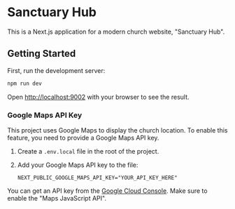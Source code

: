 # Sanctuary Hub

This is a Next.js application for a modern church website, "Sanctuary Hub".

## Getting Started

First, run the development server:

```bash
npm run dev
```

Open [http://localhost:9002](http://localhost:9002) with your browser to see the result.

### Google Maps API Key

This project uses Google Maps to display the church location. To enable this feature, you need to provide a Google Maps API key.

1.  Create a `.env.local` file in the root of the project.
2.  Add your Google Maps API key to the file:

    ```
    NEXT_PUBLIC_GOOGLE_MAPS_API_KEY="YOUR_API_KEY_HERE"
    ```

You can get an API key from the [Google Cloud Console](https://cloud.google.com/maps-platform/). Make sure to enable the "Maps JavaScript API".
